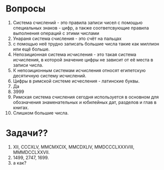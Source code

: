 # Вопросы
1. Система счислений - это правила записи чисел с помощью специальных знаков - цифр, а также соответсвующие правила выполнения операций с этими числами
2. Унараня система счисления - это счёт на пальцах
3. с помощью неё трудно записать большие числа такие как миллион или ещё больше.
4. Непозиционная система исчисления - это такая система исчисления, в которой значение цифры не зависит от её места в записи числа.
5. К непозиционным системам исчисления относят египетскую десятичную систему исчислений.
6. Цифры в римской системе исчесления - латинские буквы.
7. Да
8. 3999
9. Римская система счисления сегодня используется в основном для обозначения знаменательных и юбилейных дат, разделов и глав в книгах.
10. Слишком большие числа.

# Задачи??
1. XII, CCCXLV, MMCMXCIX, MMCDXLIV, MMDCCCLXXXVIII, MMMDCCLXXVII.
2. 1499, 2747, 1699.
3. а как?
